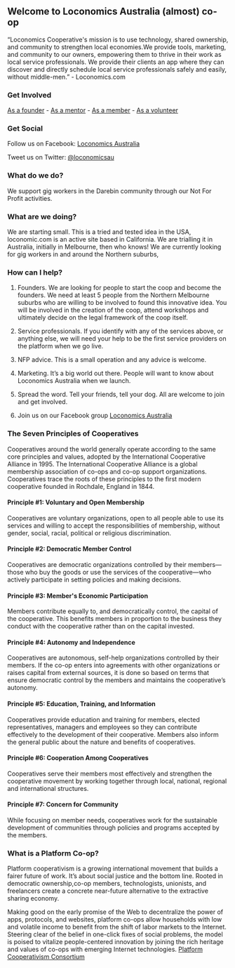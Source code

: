 ## Welcome to Loconomics Australia (almost) co-op

“Loconomics Cooperative's mission is to use technology, shared ownership, and community to strengthen local economies.We provide tools, marketing, and community to our owners, empowering them to thrive in their work as local service professionals. We provide their clients an app where they can discover and directly schedule local service professionals safely and easily, without middle-men.” - Loconomics.com

### Get Involved

[As a founder](/founder) - [As a mentor](/mentor) - [As a member](/member) - [As a volunteer](/volunteer)

### Get Social 

Follow us on Facebook: [Loconomics Australia](https://www.facebook.com/loconomicsau/)

Tweet us on Twitter: [@loconomicsau](https://twitter.com/loconomicsau/)

### What do we do?

We support gig workers in the Darebin community through our Not For Profit activities. 

### What are we doing?

We are starting small. This is a tried and tested idea in the USA, loconomic.com is an active site based in California. We are trialling it in Australia, initially in Melbourne, then who knows!
We are currently looking for gig workers in and around the Northern suburbs, 

### How can I help?

1. Founders. We are looking for people to start the coop and become the founders. We need at least 5 people from the Northern Melbourne suburbs who are willing to be involved to found this innovative idea. You will be involved in the creation of the coop, attend workshops and ultimately decide on the legal framework of the coop itself.

2. Service professionals. If you identify with any of the services above, or anything else, we will need your help to be the first service providers on the platform when we go live.

3. NFP advice. This is a small operation and any advice is welcome.

4. Marketing. It’s a big world out there. People will want to know about Loconomics Australia when we launch.

5. Spread the word. Tell your friends, tell your dog. All are welcome to join and get involved.

6. Join us on our Facebook group [Loconomics Australia](https://www.facebook.com/loconomicsau/)

### The Seven Principles of Cooperatives

Cooperatives around the world generally operate according to the same core principles and values, adopted by the International Cooperative Alliance in 1995. The International Cooperative Alliance is a global membership association of co-ops and co-op support organizations. Cooperatives trace the roots of these principles to the first modern cooperative founded in Rochdale, England in 1844.

#### Principle #1: Voluntary and Open Membership
Cooperatives are voluntary organizations, open to all people able to use its services and willing to accept the responsibilities of membership, without gender, social, racial, political or religious discrimination.
 
#### Principle #2: Democratic Member Control 
Cooperatives are democratic organizations controlled by their members—those who buy the goods or use the services of the cooperative—who actively participate in setting policies and making decisions. 

#### Principle #3: Member's Economic Participation 
Members contribute equally to, and democratically control, the capital of the cooperative. This benefits members in proportion to the business they conduct with the cooperative rather than on the capital invested. 
 
#### Principle #4: Autonomy and Independence
Cooperatives are autonomous, self-help organizations controlled by their members. If the co-op enters into agreements with other organizations or raises capital from external sources, it is done so based on terms that ensure democratic control by the members and maintains the cooperative’s autonomy.  
 
#### Principle #5: Education, Training, and Information 
Cooperatives provide education and training for members, elected representatives, managers and employees so they can contribute effectively to the development of their cooperative. Members also inform the general public about the nature and benefits of cooperatives. 
 
#### Principle #6: Cooperation Among Cooperatives 
Cooperatives serve their members most effectively and strengthen the cooperative movement by working together through local, national, regional and international structures.
 
#### Principle #7: Concern for Community
While focusing on member needs, cooperatives work for the sustainable development of communities through policies and programs accepted by the members.

### What is a Platform Co-op?
Platform cooperativism is a growing international movement that builds a fairer future of work. It’s about social justice and the bottom line. Rooted in democratic ownership,co-op members, technologists, unionists, and freelancers create a concrete near-future alternative to the extractive sharing economy.

Making good on the early promise of the Web to decentralize the power of apps, protocols, and websites, platform co-ops allow households with low and volatile income to benefit from the shift of labor markets to the Internet. Steering clear of the belief in one-click fixes of social problems, the model is poised to vitalize people-centered innovation by joining the rich heritage and values of co-ops with emerging Internet technologies. [Platform Cooperativism Consortium](https://platform.coop/about)

